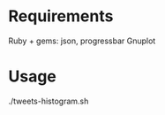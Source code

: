 Requirements
================

Ruby + gems: json, progressbar
Gnuplot

Usage
================

./tweets-histogram.sh <USERNAME>
